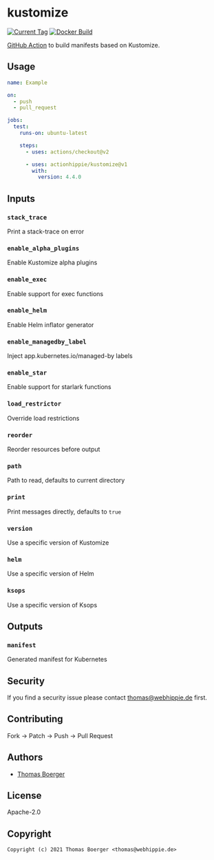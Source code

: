# kustomize

[![Current Tag](https://img.shields.io/github/v/tag/actionhippie/kustomize?sort=semver)](https://github.com/actionhippie/kustomize) [![Docker Build](https://github.com/actionhippie/kustomize/workflows/docker/badge.svg)](https://github.com/actionhippie/kustomize/actions?query=workflow%3Adocker)

[GitHub Action](https://github.com/features/actions) to build manifests based on Kustomize.

## Usage

```yml
name: Example

on:
  - push
  - pull_request

jobs:
  test:
    runs-on: ubuntu-latest

    steps:
      - uses: actions/checkout@v2

      - uses: actionhippie/kustomize@v1
        with:
          version: 4.4.0
```

## Inputs

### `stack_trace`

Print a stack-trace on error

### `enable_alpha_plugins`

Enable Kustomize alpha plugins

### `enable_exec`

Enable support for exec functions

### `enable_helm`

Enable Helm inflator generator

### `enable_managedby_label`

Inject app.kubernetes.io/managed-by labels

### `enable_star`

Enable support for starlark functions

### `load_restrictor`

Override load restrictions

### `reorder`

Reorder resources before output

### `path`

Path to read, defaults to current directory

### `print`

Print messages directly, defaults to `true`

### `version`

Use a specific version of Kustomize

### `helm`

Use a specific version of Helm

### `ksops`

Use a specific version of Ksops

## Outputs

### `manifest`

Generated manifest for Kubernetes

## Security

If you find a security issue please contact thomas@webhippie.de first.

## Contributing

Fork -> Patch -> Push -> Pull Request

## Authors

* [Thomas Boerger](https://github.com/tboerger)

## License

Apache-2.0

## Copyright

```console
Copyright (c) 2021 Thomas Boerger <thomas@webhippie.de>
```
